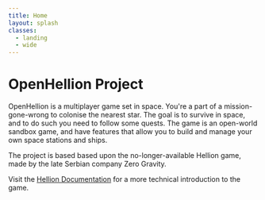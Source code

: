 ```yaml
---
title: Home
layout: splash
classes:
  - landing
  - wide
---
```


# OpenHellion Project
OpenHellion is a multiplayer game set in space. You're a part of a mission-gone-wrong to colonise the nearest star. The goal is to survive in space, and to do such you need to follow some quests. The game is an open-world sandbox game, and have features that allow you to build and manage your own space stations and ships.

The project is based based upon the no-longer-available Hellion game, made by the late Serbian company Zero Gravity.

Visit the [Hellion Documentation](docs/documentation) for a more technical introduction to the game.